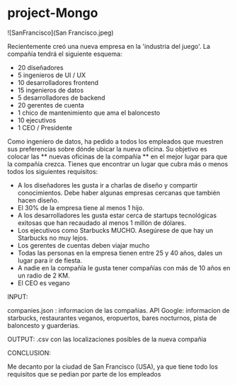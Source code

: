 # project-Mongo
![SanFrancisco](San Francisco.jpeg) 

Recientemente creó una nueva empresa en la 'industria del juego'. La compañía tendrá el siguiente esquema:

- 20 diseñadores
- 5 ingenieros de UI / UX
- 10 desarrolladores frontend
- 15 ingenieros de datos
- 5 desarrolladores de backend
- 20 gerentes de cuenta
- 1 chico de mantenimiento que ama el baloncesto
- 10 ejecutivos
- 1 CEO / Presidente

Como ingeniero de datos, ha pedido a todos los empleados que muestren sus preferencias sobre dónde ubicar la nueva oficina.
Su objetivo es colocar las ** nuevas oficinas de la compañía ** en el mejor lugar para que la compañía crezca.
Tienes que encontrar un lugar que cubra más o menos todos los siguientes requisitos:

- A los diseñadores les gusta ir a charlas de diseño y compartir conocimientos. Debe haber algunas empresas cercanas que también  hacen diseño.
- El 30% de la empresa tiene al menos 1 hijo.
- A los desarrolladores les gusta estar cerca de startups tecnológicas exitosas que han recaudado al menos 1 millón de dólares.
- Los ejecutivos como Starbucks MUCHO. Asegúrese de que hay un Starbucks no muy lejos.
- Los gerentes de cuentas deben viajar mucho
- Todas las personas en la empresa tienen entre 25 y 40 años, dales un lugar para ir de fiesta.
- A nadie en la compañía le gusta tener compañías con más de 10 años en un radio de 2 KM.
- El CEO es vegano

INPUT:

companies.json : informacion de las compañias.
API Google: informacion de starbucks, restaurantes veganos, eropuertos, bares nocturnos, pista de baloncesto y guarderias.

OUTPUT:
.csv con las localizaciones posibles de la nueva compañia

CONCLUSION:

Me decanto por la ciudad de San Francisco (USA), ya que tiene todo los requisitos que se pedian por parte de los empleados
